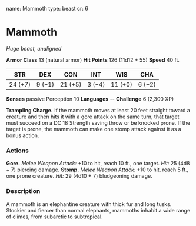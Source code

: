 name: Mammoth
type: beast
cr: 6

# Mammoth
_Huge beast, unaligned_

**Armor Class** 13 (natural armor)
**Hit Points** 126 (11d12 + 55)
**Speed** 40 ft.

| STR     | DEX     | CON     | INT     | WIS     | CHA     |
|---------|---------|---------|---------|---------|---------|
| 24 (+7) | 9 (−1)  | 21 (+5) | 3 (−4)  | 11 (+0) | 6 (−2)  |

**Senses** passive Perception 10
**Languages** --
**Challenge** 6 (2,300 XP)

**Trampling Charge.** If the mammoth moves at least 20 feet straight toward a creature and then hits it with a gore attack on the same turn, that target must succeed on a DC 18 Strength saving throw or be knocked prone. If the target is prone, the mammoth can make one stomp attack against it as a bonus action.

### Actions
**Gore.** _Melee Weapon Attack:_ +10 to hit, reach 10 ft., one target. _Hit:_ 25 (4d8 + 7) piercing damage.
**Stomp.** _Melee Weapon Attack:_ +10 to hit, reach 5 ft., one prone creature. _Hit:_ 29 (4d10 + 7) bludgeoning damage.

### Description
A mammoth is an elephantine creature with thick fur and long tusks. Stockier and fiercer than normal elephants, mammoths inhabit a wide range of climes, from subarctic to subtropical.
